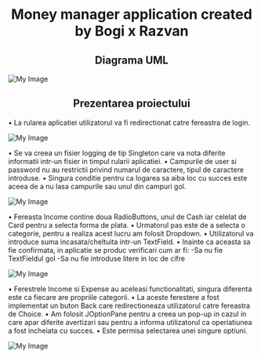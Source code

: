 <h1 align="center">Money manager application created by Bogi x Razvan</h1>

<h2 align="center">Diagrama UML</h2>


![My Image](img/diagramaUml.jpeg)

<h2 align="center">Prezentarea proiectului</h2>

• La rularea aplicatiei utilizatorul va fi redirectionat catre fereastra de login.


![My Image](img/loginImg.jpeg)


• Se va creea un fisier logging de tip Singleton care va nota diferite informatii intr-un fisier in timpul rularii aplicatiei.
• Campurile de user si password nu au restrictii privind numarul de caractere, tipul de caractere introduse. 
• Singura conditie pentru ca logarea sa aiba loc cu succes este aceea de a nu lasa campurile sau unul din campuri gol.


![My Image](img/choiceImg.jpeg)


• Fereasta Income contine doua RadioButtons, unul de Cash iar celelat de Card pentru a selecta forma de plata.
• Urmatorul pas este de a selecta o categorie, pentru a realiza acest lucru am folosit Dropdown. 
• Utilizatorul va introduce suma incasata/cheltuita intr-un TextField. 
• Inainte ca aceasta sa fie confirmata, in aplicatie se produc verificari cum ar fi:
-Sa nu fie  TextFieldul gol
-Sa nu fie introduse litere in loc de cifre

![My Image](img/incomeImg.jpeg)


• Ferestrele Income si Expense au aceleasi functionalitati, singura diferenta este ca fiecare are propriile categorii.
• La aceste ferestere a fost implementat un buton Back care redirectioneaza utilizatorul catre fereastra de Choice.
• Am folosit JOptionPane pentru a creea un pop-up in cazul in care apar diferite avertizari sau pentru a informa utilizatorul ca operiatiunea a fost incheiata cu succes.
• Este permisa selectarea unei singure optiuni.


![My Image](img/expenseImg.jpeg)
